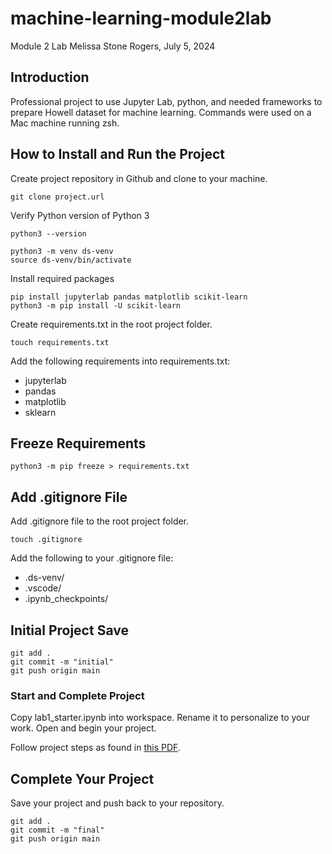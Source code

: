 # machine-learning-module2lab
Module 2 Lab
Melissa Stone Rogers, July 5, 2024

## Introduction
Professional project to use Jupyter Lab, python, and needed frameworks to prepare Howell dataset for machine learning.
Commands were used on a Mac machine running zsh.  

## How to Install and Run the Project
Create project repository in Github and clone to your machine.

```
git clone project.url
```
Verify Python version of Python 3
```
python3 --version

```
```
python3 -m venv ds-venv
source ds-venv/bin/activate
```

Install required packages 
```
pip install jupyterlab pandas matplotlib scikit-learn
python3 -m pip install -U scikit-learn
```

Create requirements.txt in the root project folder. 
```
touch requirements.txt
```
Add the following requirements into requirements.txt:
- jupyterlab 
- pandas
- matplotlib
- sklearn

## Freeze Requirements

```
python3 -m pip freeze > requirements.txt
```

## Add .gitignore File
Add .gitignore file to the root project folder. 
```
touch .gitignore
```
Add the following to your .gitignore file: 
- .ds-venv/
- .vscode/
- .ipynb_checkpoints/

## Initial Project Save
```
git add .
git commit -m "initial"                         
git push origin main
```
### Start and Complete Project 
Copy lab1_starter.ipynb into workspace. Rename it to personalize to your work. Open and begin your project. 

Follow project steps as found in [this PDF](https://github.com/meldstonerogers/machine-learning-module2lab-/blob/main/Lab%20W2%20scikit.pdf).

## Complete Your Project
Save your project and push back to your repository. 
```
git add .
git commit -m "final"                         
git push origin main
```